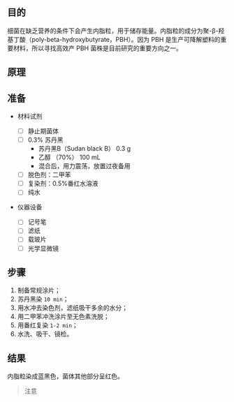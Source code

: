 ## 目的
细菌在缺乏营养的条件下会产生内脂粒，用于储存能量。内脂粒的成分为聚-β-羟基丁酸（poly-beta-hydroxybutyrate，PBH）。因为 PBH 是生产可降解塑料的重要材料，所以寻找高效产 PBH 菌株是目前研究的重要方向之一。
## 原理

## 准备

* 材料试剂

    - [ ] 静止期菌体
    - [ ] 0.3% 苏丹黑
        * 苏丹黑B（Sudan black B） 0.3 g
        * 乙醇 （70%） 100 mL
        * 混合后，用力震荡，放置过夜备用
    - [ ] 脱色剂：二甲苯
    - [ ] 复染剂：0.5%番红水溶液
    - [ ] 纯水

* 仪器设备
    - [ ] 记号笔
    - [ ] 滤纸
    - [ ] 载玻片
    - [ ] 光学显微镜

## 步骤
1. 制备常规涂片；
2. 苏丹黑染 `10 min`；
3. 用水冲去染色剂，滤纸吸干多余的水分；
4. 用二甲苯冲洗涂片至无色素洗脱；
5. 用番红复染 `1-2 min`；
6. 水洗、吸干、镜检。

## 结果
内脂粒染成蓝黑色，菌体其他部分呈红色。

> 注意 
